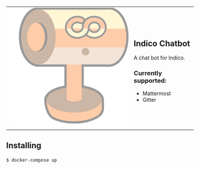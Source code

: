 <table>
<tr>
<td><img src="logo.svg"></td>
<td>
<h2>Indico Chatbot</h2>
A chat bot for Indico.
<h3>Currently supported:</h3>
<ul>
<li>Mattermost</li>
<li>Gitter</li>
</ul>
</td>
</tr>
</table>

## Installing

```sh
$ docker-compose up
```
